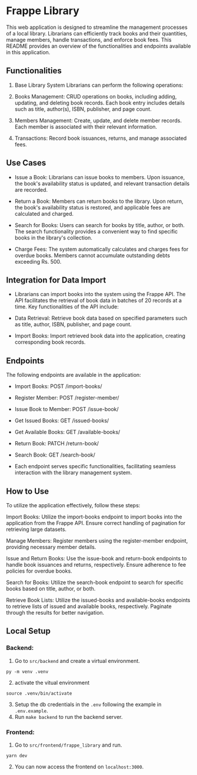 # Frappe Library
This web application is designed to streamline the management processes of a local library. Librarians can efficiently track books and their quantities, manage members, handle transactions, and enforce book fees. This README provides an overview of the functionalities and endpoints available in this application.

## Functionalities
1. Base Library System
Librarians can perform the following operations:

2. Books Management: CRUD operations on books, including adding, updating, and deleting book records. Each book entry includes details such as title, author(s), ISBN, publisher, and page count.

3. Members Management: Create, update, and delete member records. Each member is associated with their relevant information.

4. Transactions: Record book issuances, returns, and manage associated fees.

## Use Cases
- Issue a Book: Librarians can issue books to members. Upon issuance, the book's availability status is updated, and relevant transaction details are recorded.

- Return a Book: Members can return books to the library. Upon return, the book's availability status is restored, and applicable fees are calculated and charged.

- Search for Books: Users can search for books by title, author, or both. The search functionality provides a convenient way to find specific books in the library's collection.

- Charge Fees: The system automatically calculates and charges fees for overdue books. Members cannot accumulate outstanding debts exceeding Rs. 500.

## Integration for Data Import
- Librarians can import books into the system using the Frappe API. The API facilitates the retrieval of book data in batches of 20 records at a time. Key functionalities of the API include:

- Data Retrieval: Retrieve book data based on specified parameters such as title, author, ISBN, publisher, and page count.

- Import Books: Import retrieved book data into the application, creating corresponding book records.

## Endpoints
The following endpoints are available in the application:

- Import Books: POST /import-books/

- Register Member: POST /register-member/

- Issue Book to Member: POST /issue-book/

- Get Issued Books: GET /issued-books/

- Get Available Books: GET /available-books/

- Return Book: PATCH /return-book/

- Search Book: GET /search-book/

- Each endpoint serves specific functionalities, facilitating seamless interaction with the library management system.

## How to Use
To utilize the application effectively, follow these steps:

Import Books: Utilize the import-books endpoint to import books into the application from the Frappe API. Ensure correct handling of pagination for retrieving large datasets.

Manage Members: Register members using the register-member endpoint, providing necessary member details.

Issue and Return Books: Use the issue-book and return-book endpoints to handle book issuances and returns, respectively. Ensure adherence to fee policies for overdue books.

Search for Books: Utilize the search-book endpoint to search for specific books based on title, author, or both.

Retrieve Book Lists: Utilize the issued-books and available-books endpoints to retrieve lists of issued and available books, respectively. Paginate through the results for better navigation.

## Local Setup

### Backend:

1. Go to `src/backend` and create a virtual environment.
```
py -m venv .venv
```
2. activate the vitual environment
```
source .venv/bin/activate
```
3. Setup the db credentials in the `.env` following the example in `.env.example`.
4. Run `make backend` to run the backend server.

### Frontend:
1. Go to `src/frontend/frappe_library` and run.
```
yarn dev
```
2. You can now access the frontend on `localhost:3000`.
